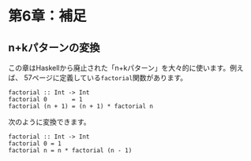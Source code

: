 第6章：補足
===========

n+kパターンの変換
-----------------

この章はHaskellから廃止された「n+kパターン」を大々的に使います。例えば、
57ページに定義している`factorial`関数があります。

    factorial :: Int -> Int
    factorial 0       = 1
    factorial (n + 1) = (n + 1) * factorial n

次のように変換できます。

    factorial :: Int -> Int
    factorial 0 = 1
    factorial n = n * factorial (n - 1)
